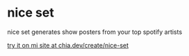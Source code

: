 # nice set

nice set generates show posters from your top spotify artists

[try it on mi site at chia.dev/create/nice-set](https://chia.dev/create/nice-set)
